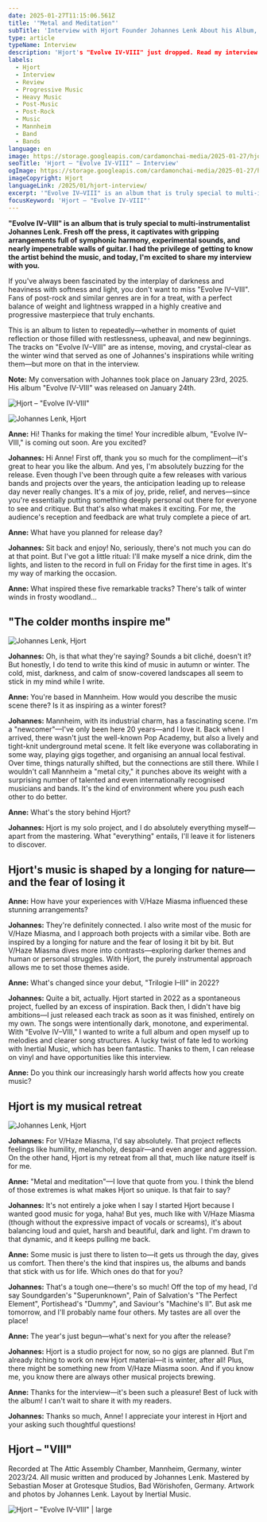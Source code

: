 ```yaml
---
date: 2025-01-27T11:15:06.561Z
title: '"Metal and Meditation"'
subTitle: 'Interview with Hjort Founder Johannes Lenk About his Album, "Evolve IV-VIII"'
type: article
typeName: Interview
description: 'Hjort's "Evolve IV-VIII" just dropped. Read my interview with founder Johannes Lenk now!'
labels:
  - Hjort
  - Interview
  - Review
  - Progressive Music
  - Heavy Music
  - Post-Music
  - Post-Rock
  - Music
  - Mannheim
  - Band
  - Bands
language: en
image: https://storage.googleapis.com/cardamonchai-media/2025-01-27/hjort-interview-soundsvegan-com-1-jpg-imagine-f8f8f8_838383_1024_768/640.webp
seoTitle: 'Hjort – "Evolve IV-VIII" – Interview'
ogImage: https://storage.googleapis.com/cardamonchai-media/2025-01-27/hjort-interview-evolve-soundsvegan-com-og-jpg-imagine-080808_6f6f6e_1200_628/640.webp
imageCopyright: Hjort
languageLink: /2025/01/hjort-interview/
excerpt: '"Evolve IV–VIII" is an album that is truly special to multi-instrumentalist Johannes Lenk. Fresh off the press, it captivates with gripping arrangements full of symphonic harmony, experimental sounds, and nearly impenetrable walls of guitar. I had the privilege of getting to know the artist behind the music, and today, I'm excited to share my interview with you.'
focusKeyword: 'Hjort – "Evolve IV-VIII"'
---
```


**"Evolve IV–VIII" is an album that is truly special to multi-instrumentalist Johannes Lenk. Fresh off the press, it captivates with gripping arrangements full of symphonic harmony, experimental sounds, and nearly impenetrable walls of guitar. I had the privilege of getting to know the artist behind the music, and today, I'm excited to share my interview with you.**

If you've always been fascinated by the interplay of darkness and heaviness with softness and light, you don't want to miss "Evolve IV–VIII". Fans of post-rock and similar genres are in for a treat, with a perfect balance of weight and lightness wrapped in a highly creative and progressive masterpiece that truly enchants.

This is an album to listen to repeatedly—whether in moments of quiet reflection or those filled with restlessness, upheaval, and new beginnings. The tracks on "Evolve IV–VIII" are as intense, moving, and crystal-clear as the winter wind that served as one of Johannes's inspirations while writing them—but more on that in the interview.

**Note:** My conversation with Johannes took place on January 23rd, 2025. His album "Evolve IV-VIII" was released on January 24th.

![Hjort – "Evolve IV-VIII"](https://storage.googleapis.com/cardamonchai-media/2025-01-27/hjort-interview-evolve-soundsvegan-com-jpg-imagine-383838_8b8c86_1200_1200/640.webp 'Hjort – "Evolve IV-VIII"')

![Johannes Lenk, Hjort](https://storage.googleapis.com/cardamonchai-media/2025-01-27/hjort-interview-soundsvegan-com-3-jpg-imagine-080808_6a6a6a_1024_768/640.webp 'Johannes Lenk, Hjort')

**Anne:** Hi! Thanks for making the time! Your incredible album, "Evolve IV–VIII," is coming out soon. Are you excited?

**Johannes:** Hi Anne! First off, thank you so much for the compliment—it's great to hear you like the album. And yes, I'm absolutely buzzing for the release. Even though I've been through quite a few releases with various bands and projects over the years, the anticipation leading up to release day never really changes. It's a mix of joy, pride, relief, and nerves—since you're essentially putting something deeply personal out there for everyone to see and critique. But that's also what makes it exciting. For me, the audience's reception and feedback are what truly complete a piece of art.

**Anne:** What have you planned for release day?

**Johannes:** Sit back and enjoy! No, seriously, there's not much you can do at that point. But I've got a little ritual: I'll make myself a nice drink, dim the lights, and listen to the record in full on Friday for the first time in ages. It's my way of marking the occasion.

**Anne:** What inspired these five remarkable tracks? There's talk of winter winds in frosty woodland…

## "The colder months inspire me"

![Johannes Lenk, Hjort](https://storage.googleapis.com/cardamonchai-media/2025-01-27/hjort-interview-soundsvegan-com-3-jpg-imagine-080808_6a6a6a_1024_768/640.webp 'Johannes Lenk, Hjort')

**Johannes:** Oh, is that what they're saying? Sounds a bit cliché, doesn't it? But honestly, I do tend to write this kind of music in autumn or winter. The cold, mist, darkness, and calm of snow-covered landscapes all seem to stick in my mind while I write.

**Anne:** You're based in Mannheim. How would you describe the music scene there? Is it as inspiring as a winter forest?

**Johannes:** Mannheim, with its industrial charm, has a fascinating scene. I'm a "newcomer"—I've only been here 20 years—and I love it. Back when I arrived, there wasn't just the well-known Pop Academy, but also a lively and tight-knit underground metal scene. It felt like everyone was collaborating in some way, playing gigs together, and organising an annual local festival. Over time, things naturally shifted, but the connections are still there. While I wouldn't call Mannheim a "metal city," it punches above its weight with a surprising number of talented and even internationally recognised musicians and bands. It's the kind of environment where you push each other to do better.

**Anne:** What's the story behind Hjort?

**Johannes:** Hjort is my solo project, and I do absolutely everything myself—apart from the mastering. What "everything" entails, I'll leave it for listeners to discover.

## Hjort's music is shaped by a longing for nature—and the fear of losing it

**Anne:** How have your experiences with V/Haze Miasma influenced these stunning arrangements?

**Johannes:** They're definitely connected. I also write most of the music for V/Haze Miasma, and I approach both projects with a similar vibe. Both are inspired by a longing for nature and the fear of losing it bit by bit. But V/Haze Miasma dives more into contrasts—exploring darker themes and human or personal struggles. With Hjort, the purely instrumental approach allows me to set those themes aside.

**Anne:** What's changed since your debut, "Trilogie I–III" in 2022?

**Johannes:** Quite a bit, actually. Hjort started in 2022 as a spontaneous project, fuelled by an excess of inspiration. Back then, I didn't have big ambitions—I just released each track as soon as it was finished, entirely on my own. The songs were intentionally dark, monotone, and experimental. With "Evolve IV–VIII," I wanted to write a full album and open myself up to melodies and clearer song structures. A lucky twist of fate led to working with Inertial Music, which has been fantastic. Thanks to them, I can release on vinyl and have opportunities like this interview.

**Anne:** Do you think our increasingly harsh world affects how you create music?

## Hjort is my musical retreat

![Johannes Lenk, Hjort](https://storage.googleapis.com/cardamonchai-media/2025-01-27/hjort-interview-soundsvegan-com-2-jpg-imagine-989898_7e7d7a_1024_768/640.webp 'Johannes Lenk, Hjort')

**Johannes:** For V/Haze Miasma, I'd say absolutely. That project reflects feelings like humility, melancholy, despair—and even anger and aggression. On the other hand, Hjort is my retreat from all that, much like nature itself is for me.

**Anne:** "Metal and meditation"—I love that quote from you. I think the blend of those extremes is what makes Hjort so unique. Is that fair to say?

**Johannes:** It's not entirely a joke when I say I started Hjort because I wanted good music for yoga, haha! But yes, much like with V/Haze Miasma (though without the expressive impact of vocals or screams), it's about balancing loud and quiet, harsh and beautiful, dark and light. I'm drawn to that dynamic, and it keeps pulling me back.

**Anne:** Some music is just there to listen to—it gets us through the day, gives us comfort. Then there's the kind that inspires us, the albums and bands that stick with us for life. Which ones do that for you?

**Johannes:** That's a tough one—there's so much! Off the top of my head, I'd say Soundgarden's "Superunknown", Pain of Salvation's "The Perfect Element", Portishead's "Dummy", and Saviour's "Machine's II". But ask me tomorrow, and I'll probably name four others. My tastes are all over the place!

**Anne:** The year's just begun—what's next for you after the release?

**Johannes:** Hjort is a studio project for now, so no gigs are planned. But I'm already itching to work on new Hjort material—it is winter, after all! Plus, there might be something new from V/Haze Miasma soon. And if you know me, you know there are always other musical projects brewing.

**Anne:** Thanks for the interview—it's been such a pleasure! Best of luck with the album! I can't wait to share it with my readers.

**Johannes:** Thanks so much, Anne! I appreciate your interest in Hjort and your asking such thoughtful questions!

## Hjort – "VIII"

<YouTube id="v5uI4IGOkfI" />

Recorded at The Attic Assembly Chamber, Mannheim, Germany, winter 2023/24. All music written and produced by Johannes Lenk. Mastered by Sebastian Moser at Grotesque Studios, Bad Wörishofen, Germany. Artwork and photos by Johannes Lenk. Layout by Inertial Music.

![Hjort – "Evolve IV-VIII" | large](https://storage.googleapis.com/cardamonchai-media/2025-01-27/hjort-interview-soundsvegan-com-4-png-imagine-c8c8c8_9d9e97_1024_768/640.webp 'Hjort – "Evolve IV-VIII"')

